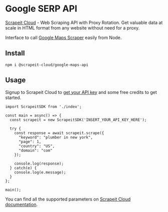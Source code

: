 # Google SERP API
[Scrapeit Cloud](https://scrape-it.cloud/) - Web Scraping API with Proxy Rotation. Get valuable data at scale in HTML format from any website without need for a proxy.

Interface to call [Google Maps Scraper](https://scrape-it.cloud/google-maps-scraper) easily from Node.

## Install

    npm i @scrapeit-cloud/google-maps-api

## Usage
Signup to Scrapeit Cloud to [get your API key](https://app.scrape-it.cloud/sign-up) and some free credits to get started.

    import ScrapeitSDK from './index';

    const main = async() => {
      const scrapeit = new ScrapeitSDK('INSERT_YOUR_API_KEY_HERE');

      try {
        const response = await scrapeit.scrape({
          "keyword": "plumber in new york",
          "page": 1,
          "country": "US",
          "domain": "com"
        });

        console.log(response);
      } catch(e) {
        console.log(e.message);
      }
    };

    main();

You can find all the supported parameters on [Scrapeit Cloud documentation](https://scrape-it.cloud/docs/google-scraping-api/maps).
